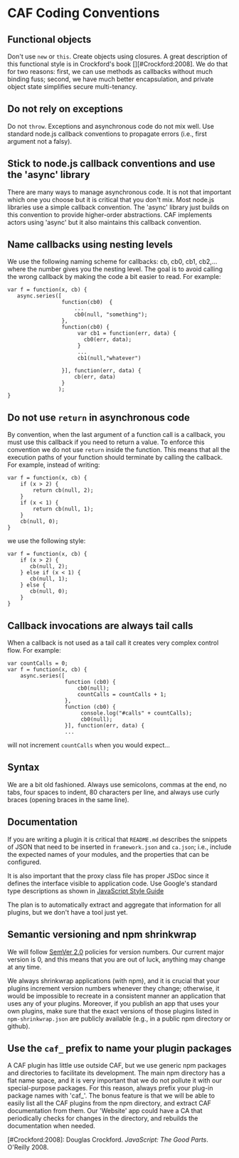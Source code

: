 # CAF Coding Conventions

## Functional objects

Don't use `new` or `this`. Create objects using closures. A great description of this functional style is in Crockford's book [][#Crockford:2008]. We do that for two reasons: first, we can use methods as callbacks without much binding fuss; second, we have much better encapsulation, and private object state simplifies secure multi-tenancy.

## Do not rely on exceptions

Do not `throw`. Exceptions and asynchronous code do not mix well. Use standard node.js callback conventions to propagate errors (i.e., first argument not a falsy).

## Stick to node.js callback conventions and use the 'async' library

There are many ways to manage asynchronous code. It is not that important which one you choose but it is critical that you don't mix. Most node.js libraries use a simple callback convention. The 'async' library just builds on this convention to provide higher-order abstractions. CAF implements actors using 'async' but it also maintains this callback convention. 

## Name callbacks using nesting levels

We use the following naming scheme for callbacks: cb, cb0, cb1, cb2,... where the number gives you the nesting level. The goal is to avoid calling the wrong callback by making the code a bit easier to read. For example:

    var f = function(x, cb) {
       async.series([
                     function(cb0)  {
                         ...
                         cb0(null, "something");
                     },
                     function(cb0) {
                          var cb1 = function(err, data) {
                            cb0(err, data);
                          }
                          ...
                          cb1(null,"whatever") 
                     
                     }], function(err, data) {
                         cb(err, data)
                     }
                    );   
    }

## Do not use `return` in asynchronous code 

By convention, when the last argument of a function call is a callback, you must use this callback if you need to return a value. To enforce this convention we do not use `return` inside the function. This means that all the execution paths of your function should terminate by calling the callback. For example, instead of writing:

    var f = function(x, cb) {
        if (x > 2) {
            return cb(null, 2); 
        }
        if (x < 1) {
            return cb(null, 1);
        }
        cb(null, 0);
    }

we use the following style:

    var f = function(x, cb) {
        if (x > 2) {
           cb(null, 2);
        } else if (x < 1) {
           cb(null, 1);
        } else {
           cb(null, 0);
        }    
    }

## Callback invocations are always tail calls

When a callback is not used as a tail call it creates very complex control flow. For example:

    var countCalls = 0;
    var f = function(x, cb) {
        async.series([
                      function (cb0) {    
                          cb0(null);
                          countCalls = countCalls + 1;
                      },
                      function (cb0) {   
                           console.log("#calls" + countCalls);
                           cb0(null);
                      }], function(err, data) {
                      ...
                      


will not increment `countCalls` when you would expect...

## Syntax

We are a bit old fashioned. Always use semicolons, commas at the end, no tabs,
four spaces to indent, 80 characters per line, and always use curly braces (opening braces in the same line).

## Documentation

If you are writing a plugin it is critical that `README.md` describes the snippets of JSON that need to be inserted in `framework.json` and `ca.json`; i.e., include the expected names of your modules, and the properties that can be configured. 

It is also important that the proxy class file has proper JSDoc since it defines the interface visible to application code. Use Google's standard type descriptions as shown in [JavaScript Style Guide](http://google-styleguide.googlecode.com/svn/trunk/javascriptguide.xml#JavaScript_Types)

The plan is to automatically extract and aggregate that information for all plugins, but we don't have a tool just yet.

## Semantic versioning and npm shrinkwrap

We will follow [SemVer 2.0](http://semver.org/) policies for version numbers. Our current major version is 0, and this means that you are out of luck, anything may change at any time. 

We always shrinkwrap applications (with npm), and it is crucial that your plugins increment version numbers whenever they change; otherwise, it would be impossible to recreate in a consistent manner an application that uses any of your plugins. Moreover, if you publish an app that uses your own plugins, make sure that the exact versions of those plugins listed in `npm-shrinkwrap.json` are publicly available (e.g., in a public npm directory or github).  

## Use the `caf_` prefix to name your plugin packages

A CAF plugin has little use outside CAF, but we use generic npm packages and directories to facilitate its development. The main npm directory has a flat name space, and it is very important that we do not pollute it with our special-purpose packages. For this reason, always prefix your plug-in package names with 'caf_'. The bonus feature is that we will be able to easily list all the CAF plugins from the npm directory, and extract CAF documentation from them. Our 'Website' app could have a CA that periodically checks for changes in the directory, and rebuilds the documentation when needed.     








[#Crockford:2008]: Douglas Crockford. *JavaScript: The Good Parts*. O'Reilly 2008.
